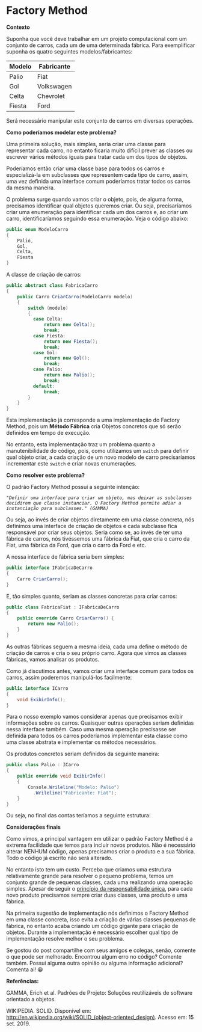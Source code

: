 # Factory Method

**Contexto**

Suponha que você deve trabalhar em um projeto computacional com um conjunto de carros, cada um de uma determinada fábrica. Para exemplificar suponha os quatro seguintes modelos/fabricantes:

| Modelo | Fabricante |
|--------|------------|
| Palio  | Fiat       |
| Gol    | Volkswagen |
| Celta  | Chevrolet  |
| Fiesta | Ford       |

Será necessário manipular este conjunto de carros em diversas operações. 

**Como poderíamos modelar este problema?**

Uma primeira solução, mais simples, seria criar uma classe para representar cada carro, no entanto ficaria muito difícil prever as classes ou escrever vários métodos iguais para tratar cada um dos tipos de objetos.

Poderíamos então criar uma classe base para todos os carros e especializá-la em subclasses que representem cada tipo de carro, assim, uma vez definida uma interface comum poderíamos tratar todos os carros da mesma maneira. 

O problema surge quando vamos criar o objeto, pois, de alguma forma, precisamos identificar qual objetos queremos criar. Ou seja, precisaríamos criar uma enumeração para identificar cada um dos carros e, ao criar um carro, identificaríamos seguindo essa enumeração. Veja o código abaixo:

```csharp
public enum ModeloCarro
{
    Palio,
    Gol,
    Celta,
    Fiesta
}
```

A classe de criação de carros:

```csharp
public abstract class FabricaCarro
{
    public Carro CriarCarro(ModeloCarro modelo)
    {
        switch (modelo)
        {
          case Celta:
              return new Celta();
              break;
          case Fiesta:
              return new Fiesta();
              break;
          case Gol:
              return new Gol();
              break;
          case Palio:
              return new Palio();
              break;
          default:
              break;
        }
    }
}
```

Esta implementação já corresponde a uma implementação do Factory Method, pois um **Método Fábrica** cria Objetos concretos que só serão definidos em tempo de execução. 

No entanto, esta implementação traz um problema quanto a manutenibilidade do código, pois, como utilizamos um `switch` para definir qual objeto criar, a cada criação de um novo modelo de carro precisaríamos incrementar este `switch` e criar novas enumerações. 

**Como resolver este problema?**

O padrão Factory Method possui a seguinte intenção:

*`"Definir uma interface para criar um objeto, mas deixar as subclasses decidirem que classe instanciar. O Factory Method permite adiar a instanciação para subclasses." (GAMMA)`*

Ou seja, ao invés de criar objetos diretamente em uma classe concreta, nós definimos uma interface de criação de objetos e cada subclasse fica responsável por criar seus objetos. Seria como se, ao invés de ter uma fábrica de carros, nós tivéssemos uma fábrica da Fiat, que cria o carro da Fiat, uma fábrica da Ford, que cria o carro da Ford e etc.

A nossa interface de fábrica seria bem simples:

```csharp
public interface IFabricaDeCarro 
{
    Carro CriarCarro();
}
```

E, tão simples quanto, seriam as classes concretas para criar carros:

```csharp
public class FabricaFiat : IFabricaDeCarro 
{
    public override Carro CriarCarro() {
        return new Palio();
    }
}
```

As outras fábricas seguem a mesma ideia, cada uma define o método de criação de carros e cria o seu próprio carro. Agora que vimos as classes fábricas, vamos analisar os produtos.

Como já discutimos antes, vamos criar uma interface comum para todos os carros, assim poderemos manipulá-los facilmente:

```csharp
public interface ICarro 
{
    void ExibirInfo();
}
```

Para o nosso exemplo vamos considerar apenas que precisamos exibir informações sobre os carros. Quaisquer outras operações seriam definidas nessa interface também. Caso uma mesma operação precisasse ser definida para todos os carros poderíamos implementar esta classe como uma classe abstrata e implementar os métodos necessários.

Os produtos concretos seriam definidos da seguinte maneira:

```csharp
public class Palio : ICarro 
{
    public override void ExibirInfo() 
    {
        Console.Wrileline("Modelo: Palio")
          .Wrileline("Fabricante: Fiat");
    }
}
```

Ou seja, no final das contas teríamos a seguinte estrutura:

<Imagem>

**Considerações finais**

Como vimos, a principal vantagem em utilizar o padrão Factory Method é a extrema facilidade que temos para incluir novos produtos. Não é necessário alterar NENHUM código, apenas precisamos criar o produto e a sua fábrica. Todo o código já escrito não será alterado.

No entanto isto tem um custo. Perceba que criamos uma estrutura relativamente grande para resolver o pequeno problema, temos um conjunto grande de pequenas classes, cada uma realizando uma operação simples. Apesar de seguir o [princípio da responsabilidade única](https://github.com/alexandredorea/SOLID/tree/master/src/1.%20SRP), para cada novo produto precisamos sempre criar duas classes, uma produto e uma fábrica.

Na primeira sugestão de implementação nós definimos o Factory Method em uma classe concreta, isso evita a criação de várias classes pequenas de fábrica, no entanto acaba criando um código gigante para criação de objetos. Durante a implementação é necessário escolher qual tipo de implementação resolve melhor o seu problema.



Se gostou do post compartilhe com seus amigos e colegas, senão, comente o que pode ser melhorado. Encontrou algum erro no código? Comente também. Possui alguma outra opinião ou alguma informação adicional? Comenta ai! 😀


**Referências:**

GAMMA, Erich et al. Padrões de Projeto: Soluções reutilizáveis de software orientado a objetos.

WIKIPEDIA. SOLID. Disponível em: http://en.wikipedia.org/wiki/SOLID_(object-oriented_design). Acesso em: 15 set. 2019.
